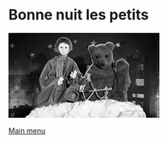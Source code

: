 # Bonne nuit les petits

![Bonne nuit les petits !](my_prez/deck/deck1/bonne_nuit_les_petits.png)


[Main menu](index.html)
